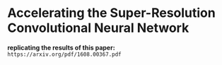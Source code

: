 # Accelerating the Super-Resolution Convolutional Neural Network

**replicating the results of this paper:** `https://arxiv.org/pdf/1608.00367.pdf`
